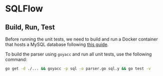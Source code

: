 # SQLFlow

## Build, Run, Test

Before running the unit tests, we need to build and run a Docker container that
hosts a MySQL database following [this guide](../example/datasets/README.md).

To build the parser using `goyacc` and run all unit tests, use the following
command:

```bash
go get -d ./... && goyacc -p sql -o parser.go sql.y && go test -v
```
